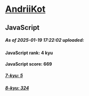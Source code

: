 # [AndriiKot](https://www.codewars.com/users/AndriiKot) 

## JavaScript

##### As of 2025-01-19 17:22:02 uploaded:

#### JavaScript rank: 4 kyu

#### JavaScript score: 669

##### [7-kyu: 5](https://github.com/AndriiKot/JavaScript__CodeWars/tree/main/kyu-7)

##### [8-kyu: 324](https://github.com/AndriiKot/JavaScript__CodeWars/tree/main/kyu-8)

